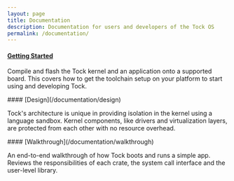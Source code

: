 ```yaml
---
layout: page
title: Documentation
description: Documentation for users and developers of the Tock OS
permalink: /documentation/
---
```


<div class="projects">
<div class="grid no-gutters">

<div class="unit one-third">
  <div class="project">

#### [Getting Started](/documentation/getting-started)

Compile and flash the Tock kernel and an application onto a supported board.
This covers how to get the toolchain setup on your platform to start using and
developing Tock.

  </div>
</div>

<div class="unit one-third">
  <div class="project">
#### [Design](/documentation/design)

Tock's architecture is unique in providing isolation in the kernel using a
language sandbox. Kernel components, like drivers and virtualization layers,
are protected from each other with no resource overhead.
  </div>
</div>

<div class="unit one-third">
  <div class="project">
#### [Walkthrough](/documentation/walkthrough)

An end-to-end walkthrough of how Tock boots and runs a simple app.  Reviews the
responsibilities of each crate, the system call interface and the user-level
library.
  </div>
</div>
</div><!-- grid -->
</div>
